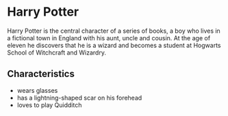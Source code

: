 # Harry Potter

Harry Potter is the central character of a series of books, a boy who lives in  a fictional town in England with his aunt, uncle and cousin. At the age of eleven he discovers that he is a wizard and becomes a student at Hogwarts School of Witchcraft and Wizardry.

## Characteristics
* wears glasses
* has a lightning-shaped scar on his forehead
* loves to play Quidditch

